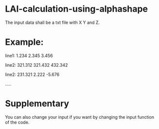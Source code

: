 # LAI-calculation-using-alphashape

The input data shall be a txt file with X Y and Z.
# Example:
line1: 1.234 2.345 3.456

line2: 321.312 321.432 432.342

line2: 231.321 2.222 -5.676

.....

# Supplementary
You can also change your input if you want by changing the input function of the code.
